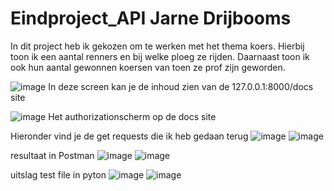 # Eindproject_API Jarne Drijbooms

In dit project heb ik gekozen om te werken met het thema koers. Hierbij toon ik een aantal renners en bij welke ploeg ze rijden. Daarnaast toon ik ook hun aantal gewonnen koersen van toen ze prof zijn geworden.


![image](https://user-images.githubusercontent.com/57668361/211282672-e3a8ee8a-9ab0-4a51-9fc2-50c51390374d.png)
In deze screen kan je de inhoud zien van de 127.0.0.1:8000/docs site

![image](https://user-images.githubusercontent.com/57668361/211283005-b9494ebc-5a23-4b85-af1d-d7f67456fcd4.png)
Het authorizationscherm op de docs site

Hieronder vind je de get requests die ik heb gedaan terug
![image](https://user-images.githubusercontent.com/57668361/211283241-4e8b507f-1419-4ecc-a22f-d4163329e0cd.png)
![image](https://user-images.githubusercontent.com/57668361/211283277-448ed927-a8c3-42e1-b4f6-d6c9d0a21d9d.png)

resultaat in Postman
![image](https://user-images.githubusercontent.com/57668361/211284727-df6d9c09-845e-4a90-ae25-697b9819a038.png)
![image](https://user-images.githubusercontent.com/57668361/211284762-8336321b-5db5-4705-a040-8b9b91df404d.png)


uitslag test file in pyton
![image](https://user-images.githubusercontent.com/57668361/211284829-4d1c55c3-d926-4189-ba46-0c6262582e64.png)
![image](https://user-images.githubusercontent.com/57668361/211284864-f9811784-c42e-45fe-94e9-9202c6e47465.png)

